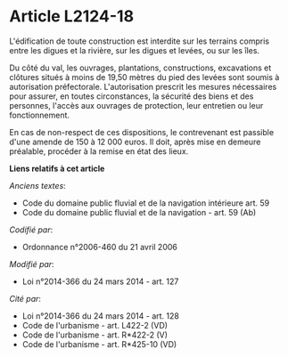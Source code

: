 # Article L2124-18

L'édification de toute construction est interdite sur les terrains compris entre les digues et la rivière, sur les digues et
levées, ou sur les îles.

Du côté du val, les ouvrages, plantations, constructions, excavations et clôtures situés à moins de 19,50 mètres du pied des
levées sont soumis à autorisation préfectorale. L'autorisation prescrit les mesures nécessaires pour assurer, en toutes
circonstances, la sécurité des biens et des personnes, l'accès aux ouvrages de protection, leur entretien ou leur
fonctionnement. 

En cas de non-respect de ces dispositions, le contrevenant est passible d'une amende de 150 à 12 000 euros. Il doit, après
mise en demeure préalable, procéder à la remise en état des lieux.

**Liens relatifs à cet article**

_Anciens textes_:

  - Code du domaine public fluvial et de la navigation intérieure art. 59
  - Code du domaine public fluvial et de la navigation - art. 59 (Ab)

_Codifié par_:

  - Ordonnance n°2006-460 du 21 avril 2006

_Modifié par_:

  - Loi n°2014-366 du 24 mars 2014 - art. 127

_Cité par_:

  - Loi n°2014-366 du 24 mars 2014 - art. 128
  - Code de l'urbanisme - art. L422-2 (VD)
  - Code de l'urbanisme - art. R*422-2 (V)
  - Code de l'urbanisme - art. R*425-10 (VD)
